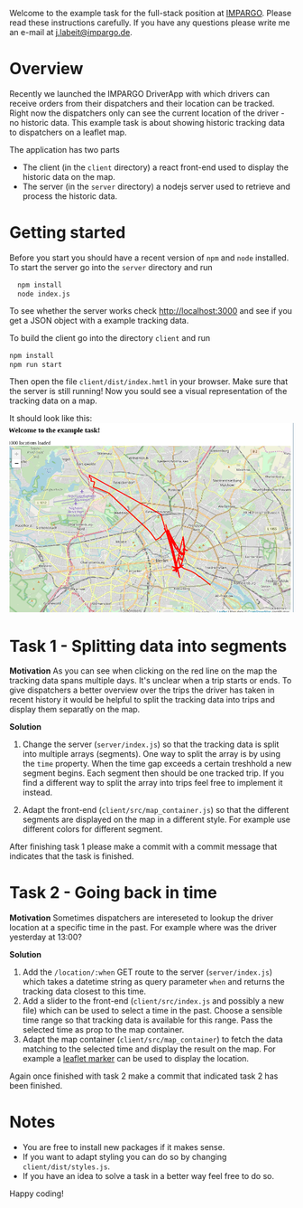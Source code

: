 Welcome to the example task for the full-stack position at [IMPARGO](https://impargo.de/en/). Please read these instructions
carefully. If you have any questions please write me an e-mail at
j.labeit@impargo.de.

# Overview
Recently we launched the IMPARGO DriverApp with which drivers can receive
orders from their dispatchers and their location can be tracked. Right now
the dispatchers only can see the current location of the driver - no historic
data. This example task is about showing historic tracking data to
dispatchers on a leaflet map.

The application has two parts
- The client (in the `client` directory) a react front-end used to display the historic data on the map.
- The server (in the `server` directory) a nodejs server used to retrieve and process the historic data.

# Getting started
Before you start you should have a recent version of `npm` and `node`
installed.
To start the server go into the `server` directory and run
```
  npm install
  node index.js
```
To see whether the server works check <http://localhost:3000> and see if you
get a JSON object with a example tracking data.

To build the client go into the directory `client` and run
```
npm install
npm run start
```
Then open the file `client/dist/index.hmtl` in your browser. Make sure that
the server is still running! Now you sould see a visual representation of the
tracking data on a map.

It should look like this: ![Screenshot](./screenshot.png)

# Task 1 - Splitting data into segments
**Motivation**
As you can see when clicking on the red line on the map the tracking data
spans multiple days. It's unclear when a trip starts or ends. To give dispatchers
a better overview over the trips the driver has taken in recent history it
would be helpful to split the tracking data into trips and display them
separatly on the map.

**Solution**
1. Change the server (`server/index.js`) so that the tracking data is
split into multiple arrays (segments). One way to split the array is by using
the `time` property. When the time gap exceeds a certain treshhold a new
segment begins. Each segment then should be one tracked trip. If you find a different
way to split the array into trips feel free to implement it instead.

2. Adapt the front-end (`client/src/map_container.js`) so that the different
segments are displayed on the map in a different style. For example use
different colors for different segment.

After finishing task 1 please make a commit with a commit message that
indicates that the task is finished.

# Task 2 - Going back in time
**Motivation**
Sometimes dispatchers are intereseted to lookup the driver location at a specific
time in the past. For example where was the driver yesterday at 13:00?

**Solution**
1. Add the `/location/:when` GET route to the server (`server/index.js`)
which takes a datetime string as query parameter `when` and returns the
tracking data closest to this time.
2. Add a slider to the front-end
(`client/src/index.js` and possibly a new file) which can be used to select a
time in the past. Choose a sensible time range so that tracking data is
available for this range. Pass the selected time as prop to the map
container.
3. Adapt the map container (`client/src/map_container`) to fetch the data
matching to the selected time and display the result on the map. For example a [leaflet marker](https://leafletjs.com/reference-1.5.0.html#marker) can be used to display the location.

Again once finished with task 2 make a commit that indicated task 2 has been finished. 

# Notes
- You are free to install new packages if it makes sense.
- If you want to adapt styling you can do so by changing `client/dist/styles.js`.
- If you have an idea to solve a task in a better way feel free to do so. 

Happy coding!